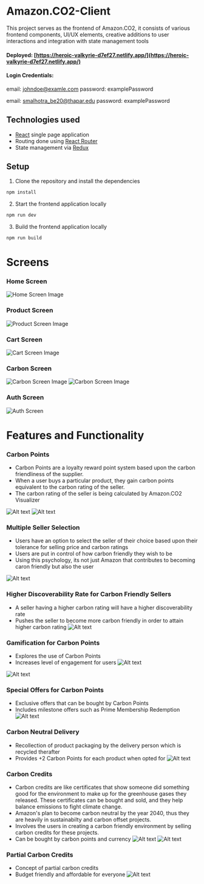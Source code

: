 # Amazon.CO2-Client
This project serves as the frontend of Amazon.CO2, it consists of various frontend components, UI/UX elements, creative additions to user interactions and integration with state management tools

#### Deployed: [https://heroic-valkyrie-d7ef27.netlify.app/](https://heroic-valkyrie-d7ef27.netlify.app/)
#### Login Credentials:

email: johndoe@examle.com
password: examplePassword

email: smalhotra_be20@thapar.edu
password: examplePassword

## Technologies used

- [React](https://reactjs.org/) single page application
- Routing done using [React Router](https://reactrouter.com/en/main)
- State management via [Redux](https://redux.js.org/)

## Setup

1. Clone the repository and install the dependencies

```bash
npm install
```

2. Start the frontend application locally

```bash
npm run dev
```

3. Build the frontend application locally

```bash
npm run build
```

# Screens

### Home Screen

![Home Screen Image](./src/assets/readmeImages/f24714ed-8d5f-4302-92bd-0878356953c4.jpg)

### Product Screen

![Product Screen Image](./src/assets/readmeImages/211f5b9f-b793-40a6-8a76-268d8a270872.jpg)

### Cart Screen

![Cart Screen Image](./src/assets/readmeImages/35cd8208-525a-4e7b-bffb-64a4153b9c81.jpg)

### Carbon Screen

![Carbon Screen Image](./src/assets/readmeImages/6874af3f-6b22-4be6-8744-aa9ea5ea6f6f.jpg)
![Carbon Screen Image](./src/assets/readmeImages/3bfe6748-251f-4de9-bc4d-c985607b3668.jpg)

### Auth Screen

![Auth Screen](./src/assets/readmeImages/Screenshot_20231025_014445.png)

# Features and Functionality

### Carbon Points

- Carbon Points are a loyalty reward point system based upon the carbon friendliness of the supplier.
- When a user buys a particular product, they gain carbon points equivalent to the carbon rating of the seller.
- The carbon rating of the seller is being calculated by Amazon.CO2 Visualizer

![Alt text](./src/assets/readmeImages/image.png) ![Alt text](./src/assets/readmeImages/image-2.png)

### Multiple Seller Selection

- Users have an option to select the seller of their choice based upon their tolerance for selling price and carbon ratings
- Users are put in control of how carbon friendly they wish to be
- Using this psychology, its not just Amazon that contributes to becoming caron friendly but also the user

![Alt text](./src/assets/readmeImages/Screenshot_20231025_020033.png)

### Higher Discoverability Rate for Carbon Friendly Sellers

- A seller having a higher carbon rating will have a higher discoverability rate
- Pushes the seller to become more carbon friendly in order to attain higher carbon rating
  ![Alt text](./src/assets/readmeImages/Screenshot_20231025_020409.png)

### Gamification for Carbon Points

- Explores the use of Carbon Points
- Increases level of engagement for users
  ![Alt text](./src/assets/readmeImages/Screenshot_20231025_020704.png)

![Alt text](./src/assets/readmeImages/Screenshot_20231025_021606-1.png)

### Special Offers for Carbon Points

- Exclusive offers that can be bought by Carbon Points
- Includes milestone offers such as Prime Membership Redemption
  ![Alt text](./src/assets/readmeImages/Screenshot_20231025_020846.png)

### Carbon Neutral Delivery

- Recollection of product packaging by the delivery person which is recycled therafter
- Provides +2 Carbon Points for each product when opted for
  ![Alt text](./src/assets/readmeImages/Screenshot_20231025_021436.png)


### Carbon Credits
- Carbon credits are like certificates that show someone did something good for the environment to make up for the greenhouse gases they released. These certificates can be bought and sold, and they help balance emissions to fight climate change.
- Amazon's plan to become carbon neutral by the year 2040, thus they are heavily in sustainabilty and carbon offset projects.
- Involves the users in creating a carbon friendly environment by selling carbon credits for these projects.
- Can be bought by carbon points and currency
![Alt text](./src/assets/readmeImages/Screenshot_20231025_022238.png)
![Alt text](./src/assets/readmeImages/Screenshot_20231025_022611.png)

### Partial Carbon Credits
- Concept of partial carbon credits
- Budget friendly and affordable for everyone
![Alt text](./src/assets/readmeImages/Screenshot_20231025_022707.png)

